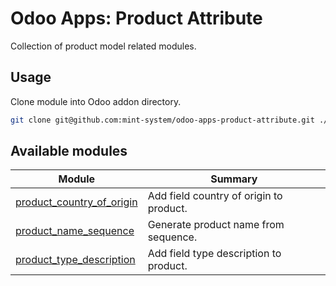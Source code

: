 # Odoo Apps: Product Attribute

Collection of product model related modules.

## Usage

Clone module into Odoo addon directory.

```bash
git clone git@github.com:mint-system/odoo-apps-product-attribute.git ./addons/product_attribute
```

## Available modules

| Module                                                  | Summary                                 |
| ------------------------------------------------------- | --------------------------------------- |
| [product_country_of_origin](product_country_of_origin/) | Add field country of origin to product. |
| [product_name_sequence](product_name_sequence/)         | Generate product name from sequence.    |
| [product_type_description](product_type_description/)   | Add field type description to product.  |
